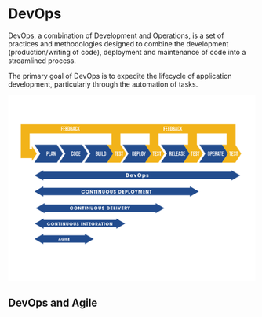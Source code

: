 # DevOps
DevOps, a combination of Development and Operations, is a set of practices and methodologies designed to combine the development (production/writing of code), deployment and maintenance of code into a streamlined process.  
  
The primary goal of DevOps is to expedite the lifecycle of application development, particularly through the automation of tasks.  

![DevOps](https://github.com/LiquidPlummer/DevOpsDayLessonPlan/blob/main/DevOps.png?raw=true)

## DevOps and Agile

